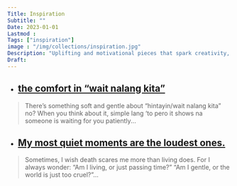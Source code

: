 ```yaml
---
Title: Inspiration
Subtitle: ""
Date: 2023-01-01
Lastmod : 
Tags: ["inspiration"]
image : "/img/collections/inspiration.jpg"
Description: "Uplifting and motivational pieces that spark creativity, encourage perseverance, and remind us of the power of hope and action."
Draft: 
---
```


- ## [the comfort in “wait nalang kita”](/post/wait/)

> There’s something soft and gentle about “hintayin/wait nalang kita” no? When you think about it, simple lang ‘to pero it shows na someone is waiting for you patiently...

- ## [My most quiet moments are the loudest ones.](http://localhost:1313/post/quietmoments/)

> Sometimes, I wish death scares me more than living does. For I always wonder:
“Am I living, or just passing time?”
“Am I gentle, or the world is just too cruel?”...

